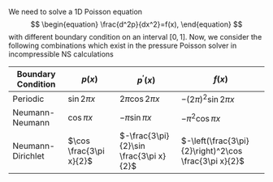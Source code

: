 We need to solve a 1D Poisson equation
$$
\begin{equation}
    \frac{d^2p}{dx^2}=f(x),
\end{equation}
$$
with different boundary condition on an interval $[0,1]$. Now, we consider the following combinations
which exist in the pressure Poisson solver in incompressible NS calculations

| Boundary Condition| $p(x)$| $p^{\prime}(x)$| $f(x)$|
|-------------------|-------|----------------|-------|
| Periodic| $\sin2\pi x$ | $2\pi\cos 2\pi x$ | $-(2\pi)^2\sin2\pi x$ |
|Neumann-Neumann| $\cos\pi x$|$-\pi\sin \pi x$| $-\pi^2\cos\pi x$|
|Neumann-Dirichlet| $\cos \frac{3\pi x}{2}$ | $-\frac{3\pi}{2}\sin \frac{3\pi x}{2}$ | $-\left(\frac{3\pi}{2}\right)^2\cos \frac{3\pi x}{2}$|
